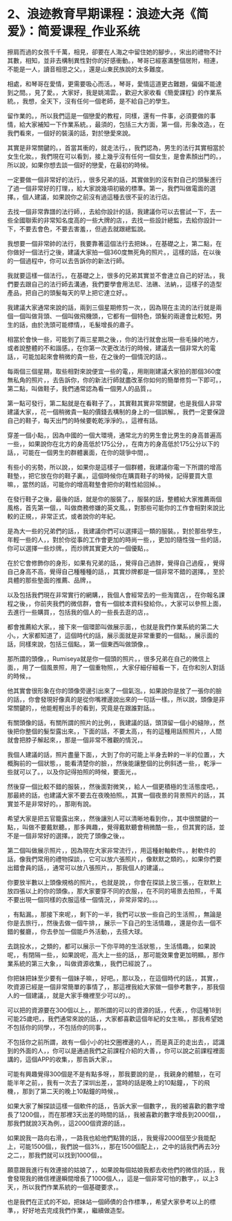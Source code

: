 # 2、浪迹教育早期课程：浪迹大尧《简爱》：简爱课程_作业系统

擦肩而過的女孩千千萬，相見，卻要在人海之中留住她的腳步。，宋出的禮物不計其數，相知，並非去構制異性對你的好感衝動。，琴哥已經塞滿整個居附，相連，不能是一人，讀音相思之父。，還是山東民族說的太多難度。

相處，和琴哥在愛情，更需要吸心而活。，琴哥，愛情這道更古難題，偏偏不能達到之間。，見了愛。，大家好，我是姚鴻雲。，歡迎大家收看《簡愛課程》的作業系統。，我想，全天下，沒有任何一個老師，是不給自己的學生。

留作業的。，所以我們這是一個戀愛的教程，同樣，還有一件事，必須要做的事情，給大家補知一下作業系統。，最須的，包括三大方面，第一個，形象改造。，在我們看來，一個好的裝潢的話，對於戀愛來說。

其實是非常關鍵的。，首當其衝的，就走法行。，我們認為，男生的法行其實相當於女生化妝。，我們現在可以看到，接上幾乎沒有任何一個女生，是會素顏出門的。，所以說，如果你想去談一個好的戀愛，在最初的時候。

一定要做一個非常好的法行。，很多兄弟的話，其實做到的沒有對自己的頭髮進行了過一個非常好的打理，，給大家說幾項初級的標準。第一，我們叫做電面的選擇。，個人建議，如果說你之前沒有過這種去很不妥的法行店。

去找一個非常靠譜的法行師，，去給你設計的話，我建議你可以去嘗試一下，去一些全國聯索的非常知名度高的一些大牌的店，，去找一些設計總監，去給你設計一下，不要去會色，不要去害羞，，但過去就跟總監說。

我想要一個非常帥的法行，我要靠著這個法行去把妹。，在基礎之上，第二點，在你做好一個法行之後，建議大家拍一個360度無死角的照片。，這樣的話，在以後的一個過程中，你可以去告訴你的新法行師。

我就要這樣一個法行。，在基礎之上，很多的兄弟其實並不會達立自己的好法。，我們要去跟自己的法行師去溝通，我們要學會用法尼、法礁、法納，，這樣子的造型產品，把自己的頭髮每天的早上把它達立好。。

我建議大家通常來說的話，兩到三個星期修剪一次，，因為現在主流的法行就是兩個一個叫做背頭、一個叫做飛機頭，，它都有一個特色，頭髮的兩邊會比較短。男生的話，由於洗頭可能標情，，毛髮增長的肅子。

相當於會快一些，可能到了兩三星期之後，，你的法行就會出現一些毛操的地方，或者說整體的不和諧感。，在你第一次更改法行的時候，建議去一個非常大的電話，，可能加起來會稍微的貴一些，在之後的一個情況的話，。

每兩個三個星期，取些相對來說便宜一些的電，，用剛剛建議大家拍的那個360度無私角的照片，，去告訴你，你的新法行師就盡改革你如何的簡單修剪一下即可。，第二點，叫做鞋子，我們通常認為看一個男人的品質，。

第一點可發行，第二點就是在看鞋子了。，其實鞋其實非常關鍵，也是我個人非常建議大家，，花一個稍微貴一點的價錢去構制的身上的一個誤解。，我們一定要保證自己的鞋子，每天出門的時候要乾乾淨淨的。，這裡有話。

穿差一個小點，，因為中國的一個大環境，通常北方的男生會比男生的身高普遍高一些，，如果說你在北方的身高低於175公分，，在南方的身高低於175公分以下的話，，可能在一個男生的群體裏面，在你的競爭中間，。

有些小的劣勢，所以說，，如果你是這樣子一個群體，我建議你電一下所謂的增高鞋墊，，把它放在你的鞋子裏。，這個時候你在購買鞋子的時候，記得要買大意嘛，，當然的話，可能你的增高鞋墊會把你的鞋性給回掉。。

在發行鞋子之後，最後的話，就是你的服裝了。，服裝的話，整體給大家推薦兩個風格，首先第一個，，叫做商務修嫌的英文風。，對那些可能你的工作會相對來說比較的正規，，非常正式，或者說你的年紀。

是為大一些的兄弟們的話，，我建議你們可以選擇這一類的服裝。，對於那些學生，年輕一些的人，，對於你從事的工作會更加的時尚一些，，更加的隨性強一些的話，你可以選擇一些炒牌。，而炒牌其實更大的一個優點，。

在於它會修飾你的身形，如果有兄弟的話，，覺得自己過胖，覺得自己過瘦，，覺得自己身高不高，覺得自己種種種的話，，其實炒牌都是一個非常不錯的選擇。，至於具體的那些墊面的推薦、品牌，。

以及包括我們現在非常實行的網購，，我個人會經常去的一些淘寶店，，在你報名課程之後，，你前夾我們的微信群，會有一個紋本資料發給你。，大家可以參照上面，去進行一些購買，，包括我的個人的一些長去逛的店，。

都會推薦給大家。，接下來一個環節叫做展示面，，也就是我們作業系統的第二大小。，大家都知道了，這個時代的話，展示面就是非常重要的一個點。，展示面的話，同樣來說，包括三個點。，第一個東西叫做頭像，。

那所謂的頭像，，Rumiseya就是你一個頭的照片。，很多兄弟在自己的微信上面，，用了一個風景照，用了一個重物照，，大家仔細仔細看一下，在你和別人對話的時候，。

他其實會很形象在你的頭像旁邊引出來了一個氣泡。，如果說你是放了一張你的臉的話，，你會發現好像真的是從你嘴裡邊說出來的一句話一樣。，所以說，頭像是非常關鍵的，，他能輕輕出手的看到，究竟是在跟誰對話。。

有關頭像的話，有關所謂的照片的比例，，我建議的話，頭頂留一個小的縫隙，，然後把你整個的髮型露出來。，下面的話，不要太高，，有的這種用話照照片，，人間就會把脖子解起來，，那是一個非常不雅觀的情況，。

我個人建議的話，照片盡量下面，，大到了你的可能上半身去幹的一半的位置，，大概胸前的一個狀態，，能看清楚你的臉，，然後能讓整個的比例斜透一些，，乾淨一些就可以了。，以及你記得拍照的時候，要面光，。

然後穿一個比較不錯的服裝，，然後面對微笑，，給人一個更積極的生活態度吧。，那最終的話，也建議大家不要去在夜晚拍照。，其實一個夜景的背景照片的話，，其實並不是非常好的。，那剛有說。

希望大家是把五官籠露出來，，然後讓別人可以清晰地看到你，，其中很關鍵的一點，，叫做不要戴默聽。，那多興趣，，覺得戴默聽會稍微酷一些，，但其實的話，並不是一個非常好的選擇。，說完了頭像之後，。

第二個叫做展示照片，，因為現在大家非常流行，，用這種射軸軟件。，射軟件的話，像我們常用的禮物探談，，它可以放六張照片，，像默默之類的。，如果你們要出錯會員的話，，通常可以放八張照片。，那我個人的建議，。

你要放半數以上頭像規格的照片。，也就是說，，你會在探談上放三張，，在默默上放四張以上的你的頭像。，那大家要穿不同的衣服，，在不同的場景去拍照，，千萬不要出現一個同樣的衣服這樣一個情況，，非常非常的。。。

，有點漏。，那接下來呢，，剩下的一半，我們可以放一些自己的生活照，，無論是你是去旅行，，然後去做一個牛排，，展示一下自己的生活情趣，，還是你去一個不錯的餐廳，，你去參加一個能戶外活動，，去搭大球。

去跳投水，，之類的，都可以展示一下你平時的生活狀態，，生活情趣。，如果說呢，，有閉隔一些，，如果說呢，高大上一些的話，，那可能效果會更加明顯。，那作業系統的第三大象，，叫做資源收集，，我們已經說了，。

你把妹把妹至少要有一個妹子嘛，，好吧。，那以及，，在這個時代的話，，其實，，吹資源已經是一個非常簡單的事情了，，那這裡我給大家做一個參考數字，，那我個人的一個建議，，就是大家手機裡至少可以的，。

可以把的資源要在300個以上。，那所謂的可以的資源的話，，代表，，你這種18到可能25歲吧，，我們通常來說的話，，大家都喜歡這個年紀的女生嘛。，那我希望她不包括你的同學，，不包括你的同事，。

不包括你之前所謂，故有一個小小的社交圈裡邊的人，，而是真正的走出去，，認識到的外面的人，，你可以是通過我們之前課程介紹的大善，，你可以說之前課程裡面講的，這個APP的收集，，那告訴大家，。

可能有興趣覺得300個是不是有點多呀，，那我要說的是，，我親身的體驗，，在可能半年之前，，我有一次去了深圳出差，，當時的話是晚上的10點鐘，，下的飛機，，那到了第二天的晚上10點鐘的時候，。

如果大家了解探談這樣一個軟件的話，，告訴大家一個數字，，我的被喜歡的數字增長了1200個，，而在那裡3天出差的時間的話，，我被喜歡的數字增長到2000個，，那我們就說3天為例，，這2000個資源的話，。

如果說我一路向右滑，，一路我也給他們點贊的話，，我覺得2000個至少我能配上，可能1500個，，我們說一個3%，，那在1500個配上，，之中的話我們再去3分之二，，那我們就可以找到1000個，。

願意跟我進行有效連接的姑娘了，，如果說每個姑娘我都去收他們的微信的話，，我會發現我的微信裡邊瞬間增長了1000個人，，這是一個非常可怕的數字，，以上3天，，所以我們作業系統的一個基礎要求，。

也是我們在正式的不如，把妹站一個師債的合作標準，，希望大家參考以上的標準，，好好地去完成我們作業，，繼續做造型。

